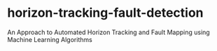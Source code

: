 # horizon-tracking-fault-detection
An Approach to Automated Horizon Tracking and Fault Mapping using Machine Learning Algorithms

